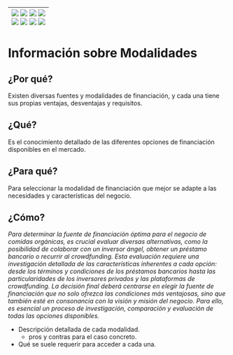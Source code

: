 <div align=right>

|[![](https://img.shields.io/badge/-Inicio-FFF?style=flat&logo=Emlakjet&logoColor=black)](/README.md) [![](https://img.shields.io/badge/-Introducción-FFF?style=flat&logo=abbrobotstudio&logoColor=black)](/documentos/intro.md) [![](https://img.shields.io/badge/-Modelos_de_lenguaje-FFF?style=flat&logo=LiveChat&logoColor=black)](/documentos/LLMs.md) [![](https://img.shields.io/badge/-Panorámica-FFF?style=flat&logo=openstreetmap&logoColor=black)](/documentos/panoramica.md)<br>  [![](https://img.shields.io/badge/-Prompts-FFF?style=flat&logo=Proton&logoColor=black)](/documentos/prompts/README.md) [![](https://img.shields.io/badge/-Ing,_de_prompts-FFF?style=flat&logo=googleearthengine&logoColor=black)](/documentos/ingenieriaDePrompts/README.md) [![](https://img.shields.io/badge/-Patrones-FFF?style=flat&logo=textpattern&logoColor=black)](/documentos/ingenieriaDePrompts/patrones/README.md) [![](https://img.shields.io/badge/-Casos_de_uso-FFF?style=flat&logo=gitbook&logoColor=black)](/documentos/casosDeUso/README.md)|
|-:|

</div>

# Información sobre Modalidades

## ¿Por qué?

Existen diversas fuentes y modalidades de financiación, y cada una tiene sus propias ventajas, desventajas y requisitos.

## ¿Qué?

Es el conocimiento detallado de las diferentes opciones de financiación disponibles en el mercado.

## ¿Para qué?

Para seleccionar la modalidad de financiación que mejor se adapte a las necesidades y características del negocio.

## ¿Cómo?

*Para determinar la fuente de financiación óptima para el negocio de comidas orgánicas, es crucial evaluar diversas alternativas, como la posibilidad de colaborar con un inversor ángel, obtener un préstamo bancario o recurrir al crowdfunding. Esta evaluación requiere una investigación detallada de las características inherentes a cada opción: desde los términos y condiciones de los préstamos bancarios hasta las particularidades de los inversores privados y las plataformas de crowdfunding. La decisión final deberá centrarse en elegir la fuente de financiación que no solo ofrezca las condiciones más ventajosas, sino que también esté en consonancia con la visión y misión del negocio. Para ello, es esencial un proceso de investigación, comparación y evaluación de todas las opciones disponibles.*

- Descripción detallada de cada modalidad.
  - pros y contras para el caso concreto.
- Qué se suele requerir para acceder a cada una.